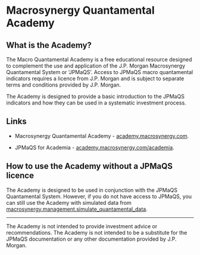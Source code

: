 # Macrosynergy Quantamental Academy

## What is the Academy?
The Macro Quantamental Academy is a free educational resource designed to complement the use and application of the J.P. Morgan Macrosynergy Quantamental System or ‘JPMaQS’. Access to JPMaQS macro quantamental indicators requires a licence from J.P. Morgan and is subject to separate terms and conditions provided by J.P. Morgan.

The Academy is designed to provide a basic introduction to the JPMaQS indicators and how they can be used in a systematic investment process.

## Links
- Macrosynergy Quantamental Academy - [academy.macrosynergy.com](https://academy.macrosynergy.com/).

- JPMaQS for Academia - [academy.macrosynergy.com/academia](https://academy.macrosynergy.com/academia/).

## How to use the Academy without a JPMaQS licence

The Academy is designed to be used in conjunction with the JPMaQS Quantamental System. However, if you do not have access to JPMaQS, you can still use the Academy with simulated data from [macrosynergy.management.simulate_quantamental_data](./macrosynergy/management/simulate_quantamental_data).

---

The Academy is not intended to provide investment advice or recommendations. The Academy is not intended to be a substitute for the JPMaQS documentation or any other documentation provided by J.P. Morgan.

